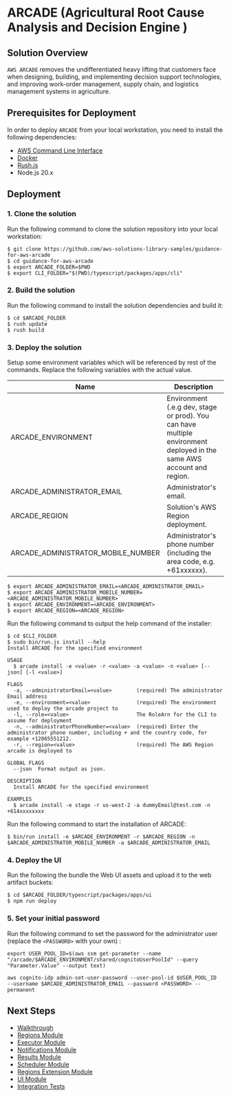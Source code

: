 # **ARCADE** (Agricultural Root Cause Analysis and Decision Engine )

## Solution Overview

`AWS ARCADE` removes the undifferentiated heavy lifting that customers face when designing, building, and implementing decision support technologies, and improving work-order management, supply chain, and logistics management systems in agriculture.

## Prerequisites for Deployment

In order to deploy `ARCADE` from your local workstation, you need to install the following dependencies:

- [AWS Command Line Interface](https://aws.amazon.com/cli/)
- [Docker](https://docs.docker.com/engine/install/)
- [Rush.js](https://rushjs.io/)
- Node.js 20.x

## Deployment

### 1. Clone the solution

Run the following command to clone the solution repository into your local workstation:

```shell
$ git clone https://github.com/aws-solutions-library-samples/guidance-for-aws-arcade
$ cd guidance-for-aws-arcade
$ export ARCADE_FOLDER=$PWD
$ export CLI_FOLDER="$(PWD)/typescript/packages/apps/cli"
```


### 2. Build the solution

Run the following command to install the solution dependencies and build it:

```shell
$ cd $ARCADE_FOLDER
$ rush update
$ rush build
```

### 3. Deploy the solution

Setup some environment variables which will be referenced by rest of the commands. Replace the following variables with the actual value.

| Name                               | Description                                                                                                           |
|------------------------------------|-----------------------------------------------------------------------------------------------------------------------|
| ARCADE_ENVIRONMENT                 | Environment (.e.g dev, stage or prod). You can have multiple environment deployed in the same AWS account and region. |
| ARCADE_ADMINISTRATOR_EMAIL         | Administrator's email.                                                                                                |
| ARCADE_REGION                      | Solution's AWS Region deployment.                                                                                     |
| ARCADE_ADMINISTRATOR_MOBILE_NUMBER | Administrator's phone number (including the area code, e.g. +61xxxxxx).                                               |


```shell
$ export ARCADE_ADMINISTRATOR_EMAIL=<ARCADE_ADMINISTRATOR_EMAIL>
$ export ARCADE_ADMINISTRATOR_MOBILE_NUMBER=<ARCADE_ADMINISTRATOR_MOBILE_NUMBER>
$ export ARCADE_ENVIRONMENT=<ARCADE_ENVIRONMENT>
$ export ARCADE_REGION=<ARCADE_REGION>
```

Run the following command to output the help command of the installer:
```shell
$ cd $CLI_FOLDER
$ sudo bin/run.js install --help
Install ARCADE for the specified environment

USAGE
  $ arcade install -e <value> -r <value> -a <value> -n <value> [--json] [-l <value>]

FLAGS
  -a, --administratorEmail=<value>        (required) The administrator Email address
  -e, --environment=<value>               (required) The environment used to deploy the arcade project to
  -l, --role=<value>                      The RoleArn for the CLI to assume for deployment
  -n, --administratorPhoneNumber=<value>  (required) Enter the administrator phone number, including + and the country code, for example +12065551212.
  -r, --region=<value>                    (required) The AWS Region arcade is deployed to

GLOBAL FLAGS
  --json  Format output as json.

DESCRIPTION
  Install ARCADE for the specified environment

EXAMPLES
  $ arcade install -e stage -r us-west-2 -a dummyEmail@test.com -n +614xxxxxxxx
```

Run the following command to start the installation of ARCADE:

```shell
$ bin/run install -e $ARCADE_ENVIRONMENT -r $ARCADE_REGION -n $ARCADE_ADMINISTRATOR_MOBILE_NUMBER -a $ARCADE_ADMINISTRATOR_EMAIL
```

### 4. Deploy the UI

Run the following the bundle the Web UI assets and upload it to the web artifact buckets:

```shell
$ cd $ARCADE_FOLDER/typescript/packages/apps/ui
$ npm run deploy
```

### 5. Set your initial password

Run the following command to set the password for the administrator user (replace the `<PASSWORD>` with your own) :

```shell
export USER_POOL_ID=$(aws ssm get-parameter --name "/arcade/$ARCADE_ENVIRONMENT/shared/cognitoUserPoolId" --query "Parameter.Value" --output text)

aws cognito-idp admin-set-user-password --user-pool-id $USER_POOL_ID  --username $ARCADE_ADMINISTRATOR_EMAIL --password <PASSWORD> --permanent
```


## Next Steps

- [Walkthrough](docs/walkthrough.md)
- [Regions Module](typescript/packages/apps/regions)
- [Executor Module](typescript/packages/apps/executor)
- [Notifications Module](typescript/packages/apps/notifications)
- [Results Module](typescript/packages/apps/results)
- [Scheduler Module](typescript/packages/apps/scheduler)
- [Regions Extension Module](typescript/packages/apps/regions-extension)
- [UI Module](typescript/packages/apps/ui)
- [Integration Tests](typescript/packages/integration-tests)






